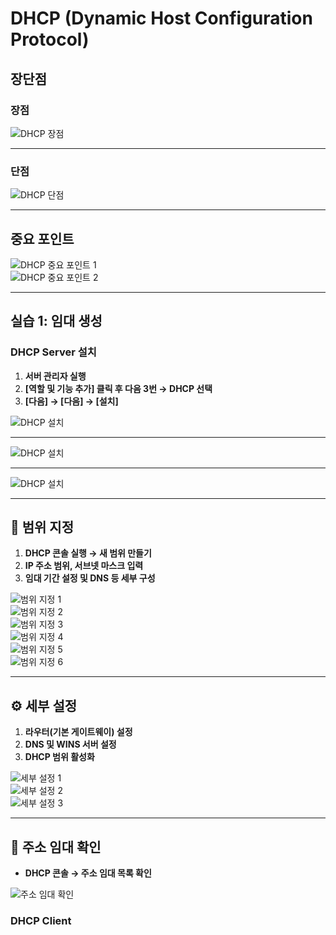 #  DHCP (Dynamic Host Configuration Protocol)

##  장단점

###  장점
![DHCP 장점](./img/DHCPimg/1.png)

---

###  단점
![DHCP 단점](./img/DHCPimg/2.png)

---

##  중요 포인트

![DHCP 중요 포인트 1](./img/DHCPimg/3.png)  
![DHCP 중요 포인트 2](./img/DHCPimg/4.png)

---

##  실습 1: 임대 생성

###  DHCP Server 설치

1. **서버 관리자 실행**
2. **[역할 및 기능 추가] 클릭 후 다음 3번 → DHCP 선택**
3. **[다음] → [다음] → [설치]**

![DHCP 설치](./img/DHCPimg/5.png)

---

![DHCP 설치](./img/DHCPimg/6.png)

---

![DHCP 설치](./img/DHCPimg/7.png)

---
## 📍 범위 지정

1. **DHCP 콘솔 실행 → 새 범위 만들기**
2. **IP 주소 범위, 서브넷 마스크 입력**
3. **임대 기간 설정 및 DNS 등 세부 구성**

![범위 지정 1](./img/DHCPimg/8.png)  
![범위 지정 2](./img/DHCPimg/9.png)  
![범위 지정 3](./img/DHCPimg/10.png)  
![범위 지정 4](./img/DHCPimg/11.png)  
![범위 지정 5](./img/DHCPimg/12.png)  
![범위 지정 6](./img/DHCPimg/13.png)

---
## ⚙️ 세부 설정

1. **라우터(기본 게이트웨이) 설정**
2. **DNS 및 WINS 서버 설정**
3. **DHCP 범위 활성화**

![세부 설정 1](./img/DHCPimg/14.png)  
![세부 설정 2](./img/DHCPimg/15.png)  
![세부 설정 3](./img/DHCPimg/16.png)

---

## 🔎 주소 임대 확인

- **DHCP 콘솔 → 주소 임대 목록 확인**

![주소 임대 확인](./img/DHCPimg/17.png)

### DHCP Client

